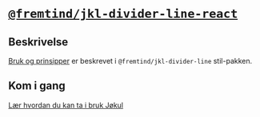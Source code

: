 # [`@fremtind/jkl-divider-line-react`](https://fremtind.github.io/jokul/divider-line-react/documentation/Dividerline/)

## Beskrivelse

[Bruk og prinsipper](https://fremtind.github.io/jokul/divider-line-react/documentation/Dividerline/) er beskrevet i `@fremtind/jkl-divider-line` stil-pakken.

## Kom i gang

[Lær hvordan du kan ta i bruk Jøkul](https://fremtind.github.io/jokul/developer/getting-started/)
